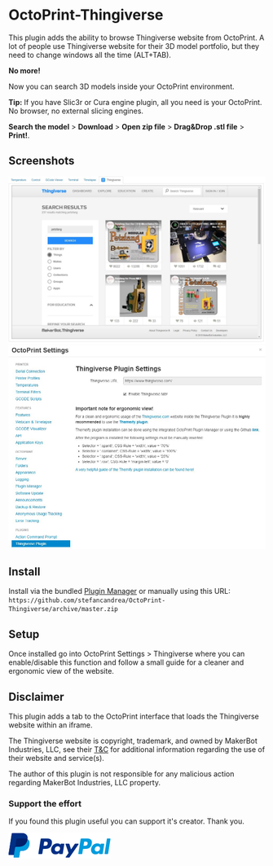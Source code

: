 # OctoPrint-Thingiverse

This plugin adds the ability to browse Thingiverse website from OctoPrint. 
A lot of people use Thingiverse website for their 3D model portfolio, but they need 
to change windows all the time (ALT+TAB).

**No more!**

Now you can search 3D models inside your OctoPrint environment.

**Tip:**
If you have Slic3r or Cura engine plugin, all you need is your OctoPrint. No browser, no external slicing engines. 

**Search the model** > **Download**  > **Open zip file** > **Drag&Drop .stl file** > **Print!**.


## Screenshots

![screenshot](https://github.com/stefancandrea/OctoPrint-Thingiverse/blob/master/thingiverse_tab.JPG)
![screenshot](https://github.com/stefancandrea/OctoPrint-Thingiverse/blob/master/thingiverse_settings.JPG)

## Install

Install via the bundled [Plugin Manager](https://docs.octoprint.org/en/master/bundledplugins/pluginmanager.html) or manually using this URL:
    ```
        https://github.com/stefancandrea/OctoPrint-Thingiverse/archive/master.zip
    ```
## Setup

Once installed go into OctoPrint Settings > Thingiverse where you can enable/disable this function and follow a small guide for a cleaner and ergonomic view of the website.   

## Disclaimer

This plugin adds a tab to the OctoPrint interface that loads the Thingiverse website within an iframe.

The Thingiverse website is copyright, trademark, and owned by MakerBot Industries, LLC, see their [T&C](https://www.makerbot.com/legal/terms/) for additional information regarding the use of their website and service(s).

The author of this plugin is not responsible for any malicious action regarding MakerBot Industries, LLC property.

### Support the effort
If you found this plugin useful you can support it's creator. 
Thank you.

[![paypal](https://github.com/stefancandrea/OctoPrint-Thingiverse/blob/master/paypal-support.png)](https://paypal.me/stefancandrea)
